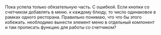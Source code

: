 Пока успела только обязательную часть.
С ошибкой.
Если кнопки со счетчиком добавлять в меню. к каждому блюду, то число одинаковое в рамках одного ресторана.
Правильно понимаю, что что бы этого избежать. необлодимо вынести элемент меню в отдельный компонент и там прописать функцию для работы со счетчиком?
 